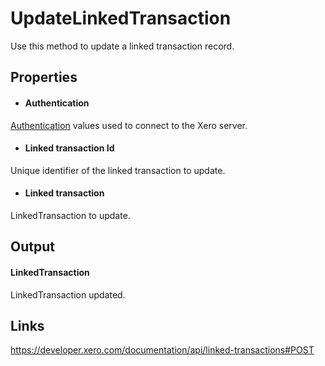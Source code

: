 UpdateLinkedTransaction
============

Use this method to update a linked transaction record.

Properties
----------

- #### Authentication
[Authentication](../../../Common/Authentication/Index.md) values used to connect to the Xero server.
- #### Linked transaction Id
Unique identifier of the linked transaction to update.
- #### Linked transaction
LinkedTransaction to update.


Output
-----
#### LinkedTransaction
LinkedTransaction updated.

Links
-----

https://developer.xero.com/documentation/api/linked-transactions#POST